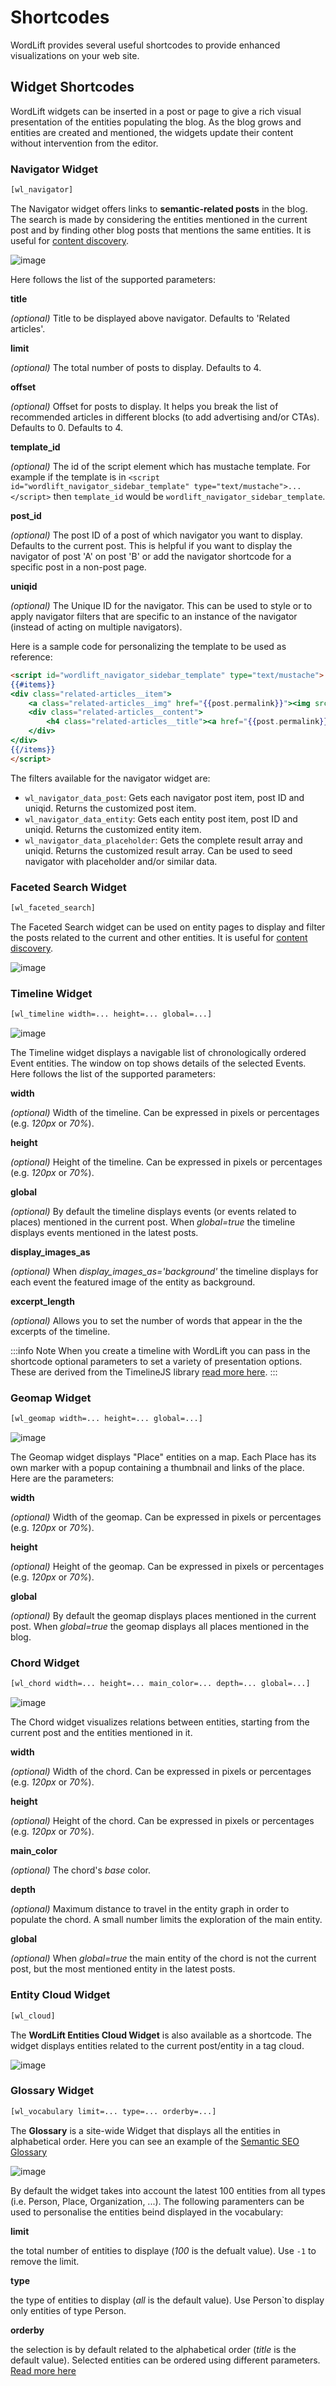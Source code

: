 # Shortcodes

WordLift provides several useful shortcodes to provide enhanced visualizations on your web site.

## Widget Shortcodes

WordLift widgets can be inserted in a post or page to give a rich visual presentation of the entities populating the blog. As the blog grows and entities are created and mentioned, the widgets update their content without intervention from the editor.

### Navigator Widget

```html
[wl_navigator]
```

The Navigator widget offers links to **semantic-related posts** in the blog.
The search is made by considering the entities mentioned in the current post and by finding other blog posts that mentions the same entities. It is useful for [content discovery](discover#the-faceted-search-widget).

![image](./images/wordlift-discover-navigator.png)

Here follows the list of the supported parameters:

**title**

*(optional)* Title to be displayed above navigator. Defaults to 'Related articles'.

**limit**

*(optional)* The total number of posts to display. Defaults to 4.

**offset**

*(optional)* Offset for posts to display. It helps you break the list of recommended articles in different blocks (to add advertising and/or CTAs). Defaults to 0. Defaults to 4.

**template_id**

*(optional)* The id of the script element which has mustache template. For example if the template is in `<script id="wordlift_navigator_sidebar_template" type="text/mustache">...</script>` then `template_id` would be `wordlift_navigator_sidebar_template`.

**post_id**

*(optional)* The post ID of a post of which navigator you want to display. Defaults to the current post. This is helpful if you want to display the navigator of post 'A' on post 'B' or add the navigator shortcode for a specific post in a non-post page.

**uniqid**

*(optional)* The Unique ID for the navigator. This can be used to style or to apply navigator filters that are specific to an instance of the navigator (instead of acting on multiple navigators).

Here is a sample code for personalizing the template to be used as reference:

```html
<script id="wordlift_navigator_sidebar_template" type="text/mustache">
{{#items}}
<div class="related-articles__item">
    <a class="related-articles__img" href="{{post.permalink}}"><img src="{{{post.thumbnail}}}" alt="{{{post.title}}}" title="{{{post.title}}}"></a>
    <div class="related-articles__content">
        <h4 class="related-articles__title"><a href="{{post.permalink}}">{{{post.title}}}</a></h4>
    </div>
</div>
{{/items}}
</script>
```

The filters available for the navigator widget are:

- `wl_navigator_data_post`: Gets each navigator post item, post ID and uniqid. Returns the customized post item.
- `wl_navigator_data_entity`: Gets each entity post item, post ID and uniqid. Returns the customized entity item.
- `wl_navigator_data_placeholder`: Gets the complete result array and uniqid. Returns the customized result array. Can be used to seed navigator with placeholder and/or similar data.

### Faceted Search Widget

```html
[wl_faceted_search]
```

The Faceted Search widget can be used on entity pages to display and filter the posts related to the current and other entities. It is useful for [content discovery](discover#the-navigator-widget).

![image](./images/wordlift-edit-entity-faceted-search-widget-frontend.gif)

### Timeline Widget

```html
[wl_timeline width=... height=... global=...]
```

![image](./images/wordlift-shortcodes-timeline.png)

The Timeline widget displays a navigable list of chronologically ordered Event entities. The window on top shows details of the selected Events.
Here follows the list of the supported parameters:

**width**

*(optional)* Width of the timeline. Can be expressed in pixels or percentages (e.g. *120px* or *70%*).

**height**

*(optional)* Height of the timeline. Can be expressed in pixels or percentages (e.g. *120px* or *70%*).

**global**

*(optional)* By default the timeline displays events (or events related to places) mentioned in the current post. When *global=true* the timeline displays events mentioned in the latest posts.

**display_images_as**

*(optional)* When *display_images_as='background'* the timeline displays for each event the featured image of the entity as background.

**excerpt_length**

*(optional)* Allows you to set the number of words that appear in the the excerpts of the timeline.

:::info Note
When you create a timeline with WordLift you can pass in the shortcode optional parameters to set a variety of presentation options. These are derived from the TimelineJS library [read more here](https://timeline.knightlab.com/docs/options.html).
:::

### Geomap Widget

```html
[wl_geomap width=... height=... global=...]
```

![image](./images/wordlift-shortcodes-geomap.png)

The Geomap widget displays "Place" entities on a map. Each Place has its own marker with a popup containing a thumbnail and links of the place. Here are the parameters:

**width**

*(optional)* Width of the geomap. Can be expressed in pixels or percentages (e.g. *120px* or *70%*).

**height**

*(optional)* Height of the geomap. Can be expressed in pixels or percentages (e.g. *120px* or *70%*).

**global**

*(optional)* By default the geomap displays places mentioned in the current post. When *global=true* the geomap displays all places mentioned in the blog.

### Chord Widget

```html
[wl_chord width=... height=... main_color=... depth=... global=...]
```

![image](./images/wordlift-shortcodes-chord.png)

The Chord widget visualizes relations between entities, starting from the current post and the entities mentioned in it.

**width**

*(optional)* Width of the chord. Can be expressed in pixels or percentages (e.g. *120px* or *70%*).

**height**

*(optional)* Height of the chord. Can be expressed in pixels or percentages (e.g. *120px* or *70%*).

**main_color**

*(optional)* The chord's *base* color.

**depth**

*(optional)* Maximum distance to travel in the entity graph in order to populate the chord. A small number limits the exploration of the main entity.

**global**

*(optional)* When *global=true* the main entity of the chord is not the current post, but the most mentioned entity in the latest posts.

### Entity Cloud Widget

```html
[wl_cloud]
```

The **WordLift Entities Cloud Widget** is also available as a shortcode. The widget displays entities related to the current post/entity in a tag cloud.

![image](./images/wordlift-entities-cloud-widget.png)

### Glossary Widget

```html
[wl_vocabulary limit=... type=... orderby=...]
```

The **Glossary** is a site-wide Widget that displays all the entities in alphabetical order. Here you can see an example of the [Semantic SEO Glossary](https://wordlift.io/blog/en/glossary)

![image](./images/wordlift-discover-vocabulary.gif)

By default the widget takes into account the latest 100 entities from all types (i.e. Person, Place, Organization, ...).
The following paramenters can be used to personalise the entities beind displayed in the vocabulary:

**limit**

the total number of entities to displaye (*100* is the defualt value). Use `-1` to remove the limit.

**type**

the type of entities to display (*all* is the default value). Use Person\`to display only entities of type Person.

**orderby**

the selection is by default related to the alphabetical order (*title* is the default value). Selected entities can be ordered using different parameters. [Read more here](https://developer.wordpress.org/reference/classes/WP_Query/parse_query/)

[php date]: http://php.net/manual/en/function.date.php
[php dateinterval format]: http://php.net/manual/en/dateinterval.format.php

